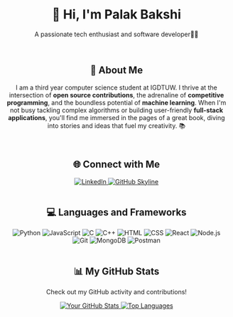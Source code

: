 <div align="center">
    <h1>👋 Hi, I'm Palak Bakshi</h1>
    <p align ="center">A passionate tech enthusiast and software developer👩‍💻</p>
</div>
<div><br></div>
<div align="center">
    <h2>🚀 About Me</h2>
    <p>I am a third year computer science student at IGDTUW. I thrive at the intersection of <strong>open source contributions</strong>, the adrenaline of <strong>competitive programming</strong>, and the boundless potential of <strong>machine learning</strong>.  
        When I'm not busy tackling complex algorithms or building user-friendly <strong>full-stack applications</strong>, you'll find me immersed in the pages of a great book, diving into stories and ideas that fuel my creativity. 📚</p>
</div>
<div><br></div>
<div align="center">
    <h2 align="center" class="section-heading">🌐 Connect with Me</h2>
    <div align="center">
        <a href="https://www.linkedin.com/in/palak-bakshi09">
            <img src="https://img.shields.io/badge/PalakBakshi-0077B5?style=for-the-badge&logo=linkedin&logoColor=white" alt="LinkedIn"/>
        </a>
        <a href="https://github.com/PalakB09" target="_blank">
            <img src="https://img.shields.io/badge/View%20on%20GitHub-%230077B5.svg?&style=for-the-badge&logo=github&logoColor=white" alt="GitHub Skyline"/>
        </a>
    </div>
</div>
<div><br></div>
<h2 align="center" class="section-heading">💻 Languages and Frameworks</h2>
<div align="center">
    <img src="https://img.shields.io/badge/Python-3776AB?style=for-the-badge&logo=python&logoColor=white" alt="Python"/>
    <img src="https://img.shields.io/badge/JavaScript-F7DF1E?style=for-the-badge&logo=javascript&logoColor=black" alt="JavaScript"/>
    <img src="https://img.shields.io/badge/C-00599C?style=for-the-badge&logo=c&logoColor=white" alt="C"/>
    <img src="https://img.shields.io/badge/C%2B%2B-00599C?style=for-the-badge&logo=cplusplus&logoColor=white" alt="C++"/>
    <img src="https://img.shields.io/badge/HTML-E34F26?style=for-the-badge&logo=html5&logoColor=white" alt="HTML"/>
    <img src="https://img.shields.io/badge/CSS-1572B6?style=for-the-badge&logo=css3&logoColor=white" alt="CSS"/>
    <img src="https://img.shields.io/badge/React-20232A?style=for-the-badge&logo=react&logoColor=61DAFB" alt="React"/>
    <img src="https://img.shields.io/badge/Node.js-339933?style=for-the-badge&logo=nodedotjs&logoColor=white" alt="Node.js"/>
    <img src="https://img.shields.io/badge/Git-F05032?style=for-the-badge&logo=git&logoColor=white" alt="Git"/>
      <img src="https://img.shields.io/badge/MongoDB-47A248?style=for-the-badge&logo=mongodb&logoColor=white" alt="MongoDB"/>
    <img src="https://img.shields.io/badge/Postman-FF6C37?style=for-the-badge&logo=postman&logoColor=white" alt="Postman"/>
</div>

<div><br></div>
  <div align="center">
  <h2>📊 My GitHub Stats</h2>
  <p>Check out my GitHub activity and contributions!</p>
  <a href="https://github.com/anuraghazra/github-readme-stats">
    <img src="https://github-readme-stats.vercel.app/api?username=PalakB09&show_icons=true&hide_title=true&count_private=true&theme=dark&bg_color=1C2833" alt="Your GitHub Stats"/>
  </a>
  <a href="https://github.com/anuraghazra/github-readme-stats">
    <img src="https://github-readme-stats.vercel.app/api/top-langs/?username=PalakB09&layout=compact&theme=dark&bg_color=1C2833" alt="Top Languages"/>
  </a>
</div>

      




